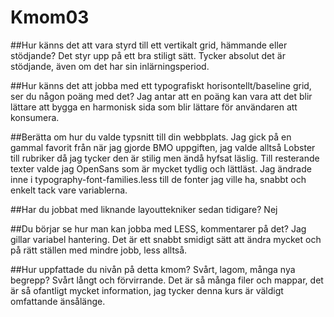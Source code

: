 Kmom03
===============================
##Hur känns det att vara styrd till ett vertikalt grid, hämmande eller stödjande?
Det styr upp på ett bra stiligt sätt.
Tycker absolut det är stödjande, även om det har sin inlärningsperiod.

##Hur känns det att jobba med ett typografiskt horisontellt/baseline grid, ser du någon poäng med det?
Jag antar att en poäng kan vara att det blir lättare att bygga en harmonisk sida som blir lättare för användaren att konsumera.


##Berätta om hur du valde typsnitt till din webbplats.
Jag gick på en gammal favorit från när jag gjorde BMO uppgiften, jag valde alltså Lobster till rubriker då jag tycker den är stilig men ändå hyfsat läslig.
Till resterande texter valde jag OpenSans som är mycket tydlig och lättläst.
Jag ändrade inne i typography-font-families.less till de fonter jag ville ha, snabbt och enkelt tack vare variablerna.

##Har du jobbat med liknande layouttekniker sedan tidigare?
Nej

##Du börjar se hur man kan jobba med LESS, kommentarer på det?
Jag gillar variabel hantering.
Det är ett snabbt smidigt sätt att ändra mycket och på rätt ställen med mindre jobb, less alltså.

##Hur uppfattade du nivån på detta kmom? Svårt, lagom, många nya begrepp?
Svårt långt och förvirrande.
Det är så många filer och mappar, det är så ofantligt mycket information, jag tycker denna kurs är väldigt omfattande änsålänge.
